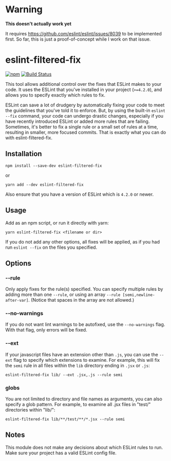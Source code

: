 # Warning

**This doesn't actually work yet**

It requires https://github.com/eslint/eslint/issues/8039 to be implemented first.  So far, this is just a proof-of-concept while I work on that issue.

# eslint-filtered-fix

[![npm][npm-badge]][npm-badge-url]
[![Build Status][travis-badge]][travis-badge-url]

This tool allows additional control over the fixes that ESLint makes to your code.
It uses the ESLint that you've installed in your project (`>=4.2.0`), and allows you to specify exactly which rules to fix.

ESLint can save a lot of drudgery by automatically fixing your code to meet the
guidelines that you've told it to enforce.
But, by using the built-in `eslint --fix` command, your code can undergo drastic changes,
especially if you have recently introduced ESLint or added more rules that are failing.
Sometimes, it's better to fix a single rule or a small set of rules at a time,
resulting in smaller, more focused commits.  That is exactly what you can do with eslint-filtered-fix.

## Installation

```shell
npm install --save-dev eslint-filtered-fix
```

or

```shell
yarn add --dev eslint-filtered-fix
```

Also ensure that you have a version of ESLint which is `4.2.0` or newer.

## Usage

Add as an npm script, or run it directly with yarn:

```shell
yarn eslint-filtered-fix <filename or dir>
```

If you do not add any other options, all fixes will be applied, as if you had run `eslint --fix` on the files you specified.

## Options

### --rule <rule-name>

Only apply fixes for the rule(s) specified.
You can specify multiple rules by adding more than one `--rule`, or using an array
`--rule [semi,newline-after-var]`. (Notice that spaces in the array are not allowed.)

### --no-warnings

If you do not want lint warnings to be autofixed, use the `--no-warnings` flag.
With that flag, only errors will be fixed.

### --ext

If your javascript files have an extension other than `.js`, you can use the `--ext` flag to
specify which extensions to examine.
For example, this will fix the `semi` rule in all files within the `lib` directory ending in `.jsx` or `.js`:

```shell
eslint-filtered-fix lib/ --ext .jsx,.js --rule semi
```

### globs

You are not limited to directory and file names as arguments, you can also specify a glob pattern.
For example, to examine all .jsx files in "test/" directories within "lib/":

```shell
eslint-filtered-fix lib/**/test/**/*.jsx --rule semi
```


## Notes

This module does not make any decisions about which ESLint rules to run.
Make sure your project has a valid ESLint config file.

[npm-badge]: https://img.shields.io/npm/v/eslint-filtered-fix.svg
[npm-badge-url]: https://www.npmjs.com/package/eslint-filtered-fix
[travis-badge]: https://travis-ci.org/IanVS/eslint-filtered-fix.svg?branch=master
[travis-badge-url]: https://travis-ci.org/IanVS/eslint-filtered-fix
